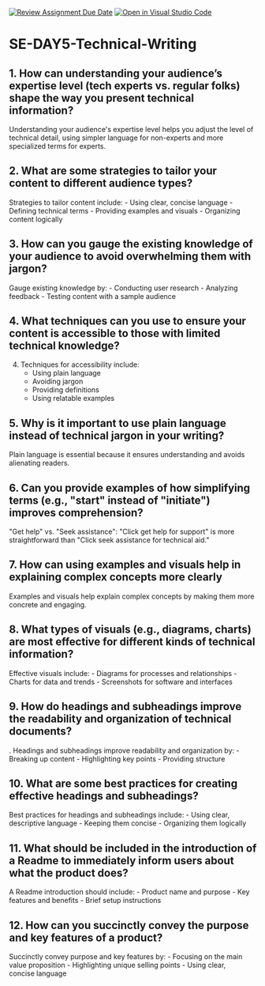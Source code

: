 [![Review Assignment Due Date](https://classroom.github.com/assets/deadline-readme-button-22041afd0340ce965d47ae6ef1cefeee28c7c493a6346c4f15d667ab976d596c.svg)](https://classroom.github.com/a/zsAR-pyY)
[![Open in Visual Studio Code](https://classroom.github.com/assets/open-in-vscode-2e0aaae1b6195c2367325f4f02e2d04e9abb55f0b24a779b69b11b9e10269abc.svg)](https://classroom.github.com/online_ide?assignment_repo_id=15696696&assignment_repo_type=AssignmentRepo)
# SE-DAY5-Technical-Writing
## 1. How can understanding your audience’s expertise level (tech experts vs. regular folks) shape the way you present technical information?
 Understanding your audience's expertise level helps you adjust the level of technical detail, using simpler language for non-experts and more specialized terms for experts.

## 2. What are some strategies to tailor your content to different audience types?
Strategies to tailor content include:
    - Using clear, concise language
    - Defining technical terms
    - Providing examples and visuals
    - Organizing content logically

## 3. How can you gauge the existing knowledge of your audience to avoid overwhelming them with jargon?
Gauge existing knowledge by:
    - Conducting user research
    - Analyzing feedback
    - Testing content with a sample audience

## 4. What techniques can you use to ensure your content is accessible to those with limited technical knowledge?
4. Techniques for accessibility include:
    - Using plain language
    - Avoiding jargon
    - Providing definitions
    - Using relatable examples
## 5. Why is it important to use plain language instead of technical jargon in your writing?
 Plain language is essential because it ensures understanding and avoids alienating readers.

## 6. Can you provide examples of how simplifying terms (e.g., "start" instead of "initiate") improves comprehension?
"Get help" vs. "Seek assistance": "Click get help for support" is more straightforward than "Click seek assistance for technical aid."

## 7. How can using examples and visuals help in explaining complex concepts more clearly
 Examples and visuals help explain complex concepts by making them more concrete and engaging.

## 8. What types of visuals (e.g., diagrams, charts) are most effective for different kinds of technical information?
 Effective visuals include:
    - Diagrams for processes and relationships
    - Charts for data and trends
    - Screenshots for software and interfaces

## 9. How do headings and subheadings improve the readability and organization of technical documents?
. Headings and subheadings improve readability and organization by:
    - Breaking up content
    - Highlighting key points
    - Providing structure

## 10. What are some best practices for creating effective headings and subheadings?
 Best practices for headings and subheadings include:
    - Using clear, descriptive language
    - Keeping them concise
    - Organizing them logically

## 11. What should be included in the introduction of a Readme to immediately inform users about what the product does?
A Readme introduction should include:
    - Product name and purpose
    - Key features and benefits
    - Brief setup instructions

## 12. How can you succinctly convey the purpose and key features of a product?
 Succinctly convey purpose and key features by:
    - Focusing on the main value proposition
    - Highlighting unique selling points
    - Using clear, concise language
